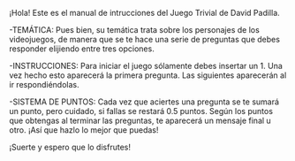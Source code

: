 ¡Hola!
Este es el manual de intrucciones del Juego Trivial de David Padilla.

-TEMÁTICA: Pues bien, su temática trata sobre los personajes de los videojuegos, de manera que se te hace una serie de preguntas que debes responder elijiendo entre tres opciones.

-INSTRUCCIONES: Para iniciar el juego sólamente debes insertar un 1. Una vez hecho esto aparecerá la primera pregunta. Las siguientes aparecerán al ir respondiéndolas. 

-SISTEMA DE PUNTOS: Cada vez que aciertes una pregunta se te sumará un punto, pero cuidado, si fallas se restará 0.5 puntos.
Según los puntos que obtengas al terminar las preguntas, te aparecerá un mensaje final u otro. ¡Así que hazlo lo mejor que puedas!

¡Suerte y espero que lo disfrutes!
